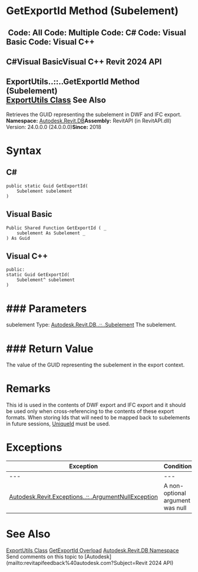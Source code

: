 # GetExportId Method (Subelement)

﻿
 Code: All Code: Multiple Code: C# Code: Visual Basic Code: Visual C++   
---  
C#Visual BasicVisual C++
Revit 2024 API  
---  
ExportUtils..::..GetExportId Method (Subelement)  
[ExportUtils Class](712534c9-d62d-9f8d-fc7f-9348ca58affe.md "ExportUtils Class") See Also  
---  
Retrieves the GUID representing the subelement in DWF and IFC export. 
**Namespace:** [Autodesk.Revit.DB](87546ba7-461b-c646-cbb1-2cb8f5bff8b2.md "Autodesk.Revit.DB Namespace")**Assembly:** RevitAPI (in RevitAPI.dll) Version: 24.0.0.0 (24.0.0.0)**Since:** 2018 
# Syntax
C#  
---  
```text
public static Guid GetExportId(
	Subelement subelement
)
```
  
Visual Basic  
---  
```text
Public Shared Function GetExportId ( _
	subelement As Subelement _
) As Guid
```
  
Visual C++  
---  
```text
public:
static Guid GetExportId(
	Subelement^ subelement
)
```
  
# ### Parameters
subelement
    Type: [Autodesk.Revit.DB..::..Subelement](2d15bb45-70af-5f84-e899-322742591251.md "Subelement Class") The subelement. 
# ### Return Value
The value of the GUID representing the subelement in the export context. 
# Remarks
This id is used in the contents of DWF export and IFC export and it should be used only when cross-referencing to the contents of these export formats. When storing Ids that will need to be mapped back to subelements in future sessions, [UniqueId](2dd5798c-a4cd-edf1-b8c3-52f6cfc7e186.md "UniqueId Property") must be used. 
# Exceptions
| Exception | Condition |
| --- | --- |
| --- | --- |
| [Autodesk.Revit.Exceptions..::..ArgumentNullException](631e1424-60f4-929b-4e52-dda9dcd26316.md "ArgumentNullException Class") | A non-optional argument was null |

# See Also
[ExportUtils Class](712534c9-d62d-9f8d-fc7f-9348ca58affe.md "ExportUtils Class")
[GetExportId Overload](07ba7907-ffc5-ab46-3f9c-2b9e050c0cbd.md "GetExportId Method")
[Autodesk.Revit.DB Namespace](87546ba7-461b-c646-cbb1-2cb8f5bff8b2.md "Autodesk.Revit.DB Namespace")
Send comments on this topic to [Autodesk](mailto:revitapifeedback%40autodesk.com?Subject=Revit 2024 API)